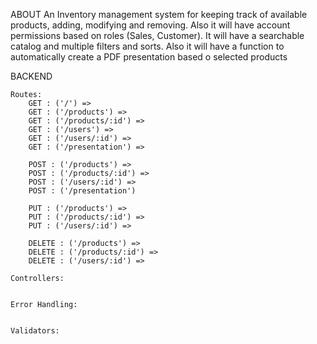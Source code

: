 ABOUT
An Inventory management system for keeping track of available products, adding, modifying and removing. Also it will have account permissions based on roles (Sales, Customer). It will have a searchable catalog and multiple filters and sorts. Also it will have a function to automatically create a PDF presentation based o selected products


BACKEND

    Routes:
        GET : ('/') => 
        GET : ('/products') =>
        GET : ('/products/:id') =>
        GET : ('/users') =>
        GET : ('/users/:id') =>
        GET : ('/presentation') =>

        POST : ('/products') =>
        POST : ('/products/:id') =>
        POST : ('/users/:id') =>
        POST : ('/presentation')

        PUT : ('/products') => 
        PUT : ('/products/:id') => 
        PUT : ('/users/:id') =>

        DELETE : ('/products') => 
        DELETE : ('/products/:id') =>
        DELETE : ('/users/:id') =>

    Controllers:


    Error Handling:


    Validators: